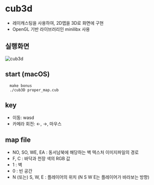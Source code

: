 # cub3d
+ 레이캐스팅을 사용하여, 2D맵을 3D로 화면에 구현
+ OpenGL 기반 라이브러리인 minilibx 사용

## 실행화면
![cub3d](https://user-images.githubusercontent.com/56538203/183872675-a25117d4-67f2-4e60-a3c6-d562f9f520aa.gif)

## start (macOS)
```
  make bonus
  ./cub3D proper_map.cub
```

## key
+ 이동: wasd
+ 카메라 회전: ←, →, 마우스

## map file
+ NO, SO, WE, EA : 동서남북에 해당하는 벽 텍스처 이미지파일의 경로
+ F, C : 바닥과 천장 색의 RGB 값
+ 1 : 벽
+ 0 : 빈 공간
+ N (또는) S, W, E : 플레이어의 위치 (N S W E는 플레이어가 바라보는 방향)
